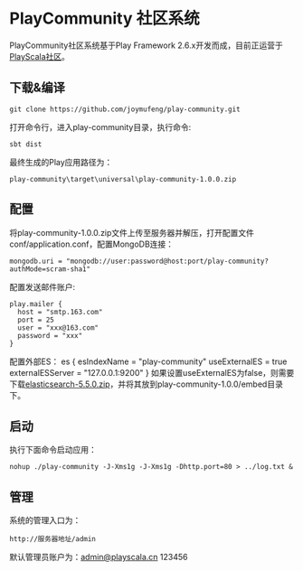 # PlayCommunity 社区系统

PlayCommunity社区系统基于Play Framework 2.6.x开发而成，目前正运营于[PlayScala社区](http://www.playscala.cn)。

## 下载&编译
```
git clone https://github.com/joymufeng/play-community.git
```
打开命令行，进入play-community目录，执行命令:
```
sbt dist
```
最终生成的Play应用路径为：
```
play-community\target\universal\play-community-1.0.0.zip
```

## 配置
将play-community-1.0.0.zip文件上传至服务器并解压，打开配置文件conf/application.conf，配置MongoDB连接：
```
mongodb.uri = "mongodb://user:password@host:port/play-community?authMode=scram-sha1"
```
配置发送邮件账户:
```
play.mailer {
  host = "smtp.163.com"
  port = 25
  user = "xxx@163.com"
  password = "xxx"
}
```
配置外部ES：
es {
  esIndexName = "play-community"
  useExternalES = true
  externalESServer = "127.0.0.1:9200"
}
如果设置useExternalES为false，则需要下载[elasticsearch-5.5.0.zip](http://pan.baidu.com/s/1jIijkrW)，并将其放到play-community-1.0.0/embed目录下。

## 启动
执行下面命令启动应用：
```
nohup ./play-community -J-Xms1g -J-Xms1g -Dhttp.port=80 > ../log.txt &
```

## 管理
系统的管理入口为：
```
http://服务器地址/admin
```
默认管理员账户为：admin@playscala.cn 123456

